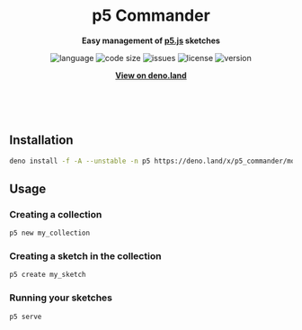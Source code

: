 <div align="center">
    <!-- <img src="assets/logo.svg" width="400" height="400" alt="Socket icon"> -->
    <h1>p5 Commander</h1>
    <p>
        <b>Easy management of <a href="https://p5js.org">p5.js</a> sketches</a></b>
    </p>
    <p>
        <img alt="language" src="https://img.shields.io/github/languages/top/SquarePear/p5_commander" >
        <img alt="code size" src="https://img.shields.io/github/languages/code-size/SquarePear/p5_commander">
        <img alt="issues" src="https://img.shields.io/github/issues/SquarePear/p5_commander" >
        <img alt="license" src="https://img.shields.io/github/license/SquarePear/p5_commander">
        <img alt="version" src="https://img.shields.io/github/v/release/SquarePear/p5_commander">
    </p>
    <p>
        <b><a href="https://deno.land/x/p5_commander">View on deno.land</a></b>
    </p>
    <br>
    <br>
    <br>
</div>

## Installation

```sh
deno install -f -A --unstable -n p5 https://deno.land/x/p5_commander/mod.ts
```

## Usage

### Creating a collection

```sh
p5 new my_collection
```

### Creating a sketch in the collection

```sh
p5 create my_sketch
```

### Running your sketches

```sh
p5 serve
```
